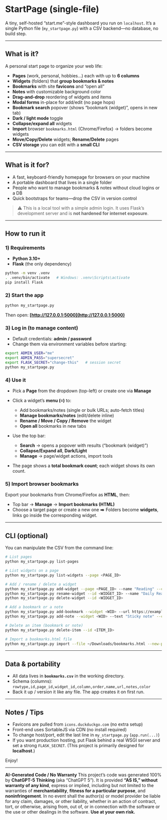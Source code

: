 # StartPage (single-file)

A tiny, self-hosted “start.me”-style dashboard you run on `localhost`.
It’s a single Python file (`my_startpage.py`) with a CSV backend—no database, no build step.

---

## What is it?

A personal start page to organize your web life:

* **Pages** (work, personal, hobbies…) each with up to **6 columns**
* **Widgets** (folders) that **group bookmarks & notes**
* **Bookmarks** with site **favicons** and “open all”
* **Notes** with customizable background color
* **Drag-and-drop** reordering of widgets and items
* **Modal forms** in-place for add/edit (no page hops)
* **Bookmark search** popover (shows “bookmark (widget)”, opens in new tab)
* **Dark / light mode** toggle
* **Collapse/expand all** widgets
* **Import** browser `bookmarks.html` (Chrome/Firefox) → folders become widgets
* **Move/Copy/Delete** widgets; **Rename/Delete** pages
* **CSV storage** you can edit with a **small CLI**

---

## What is it for?

* A fast, keyboard-friendly homepage for browsers on your machine
* A portable dashboard that lives in a single folder
* People who want to manage bookmarks & notes without cloud logins or a DB
* Quick bootstraps for teams—drop the CSV in version control

> ⚠️ This is a local tool with a simple admin login. It uses Flask’s development server and is **not hardened for internet exposure**.

---

## How to run it

### 1) Requirements

* **Python 3.10+**
* **Flask** (the only dependency)

```bash
python -m venv .venv
. .venv/bin/activate   # Windows: .venv\Scripts\activate
pip install Flask
```

### 2) Start the app

```bash
python my_startpage.py
```

Then open: **[http://127.0.0.1:5000](http://127.0.0.1:5000)**

### 3) Log in (to manage content)

* Default credentials: **admin / password**
* Change them via environment variables before starting:

```bash
export ADMIN_USER="me"
export ADMIN_PASS="supersecret"
export FLASK_SECRET="change-this"   # session secret
python my_startpage.py
```

### 4) Use it

* Pick a **Page** from the dropdown (top-left) or create one via **Manage**
* Click a widget’s **menu (≡)** to:

  * Add bookmarks/notes (single or bulk URLs; auto-fetch titles)
  * **Manage bookmarks/notes** (edit/delete inline)
  * **Rename / Move / Copy / Remove** the widget
  * **Open all** bookmarks in new tabs
* Use the top bar:

  * **Search** → opens a popover with results (“bookmark (widget)”)
  * **Collapse/Expand all**, **Dark/Light**
  * **Manage** → page/widget actions, import tools
* The page shows a **total bookmark count**; each widget shows its own count.

### 5) Import browser bookmarks

Export your bookmarks from Chrome/Firefox as **HTML**, then:

* Top bar → **Manage** → **Import bookmarks (HTML)**
* Choose a target page or create a new one
  ⮕ Folders become **widgets**, links go inside the corresponding widget.

---

## CLI (optional)

You can manipulate the CSV from the command line:

```bash
# List pages
python my_startpage.py list-pages

# List widgets on a page
python my_startpage.py list-widgets --page <PAGE_ID>

# Add / rename / delete a widget
python my_startpage.py add-widget --page <PAGE_ID> --name "Reading" --column 3
python my_startpage.py rename-widget --id <WIDGET_ID> --name "Daily Reads"
python my_startpage.py delete-widget --id <WIDGET_ID>

# Add a bookmark or a note
python my_startpage.py add-bookmark --widget <WID> --url https://example.com --name "Example"
python my_startpage.py add-note --widget <WID> --text "Sticky note" --color "#FEF3C7"

# Delete an item (bookmark or note)
python my_startpage.py delete-item --id <ITEM_ID>

# Import a bookmarks.html file
python my_startpage.py import --file ~/Downloads/bookmarks.html --new-page "Imported" --column-start 1
```

---

## Data & portability

* All data lives in **`bookmarks.csv`** in the working directory.
* Schema (columns):
  `rowtype,id,page_id,widget_id,column,order,name,url,notes,color`
* Back it up / version it like any file. The app creates it on first run.

---

## Notes / Tips

* Favicons are pulled from `icons.duckduckgo.com` (no extra setup)
* Front-end uses SortableJS via CDN (no install required)
* To change host/port, edit the last line in `my_startpage.py` (`app.run(...)`)
* If you want production hosting, put Flask behind a real WSGI server and set a strong `FLASK_SECRET`. (This project is primarily designed for **localhost**.)

Enjoy!

---

**AI-Generated Code / No Warranty**
This project’s code was generated 100% by **ChatGPT-5 Thinking** (aka “ChatGPT 5”). It is provided **“AS IS,” without warranty of any kind**, express or implied, including but not limited to the warranties of **merchantability**, **fitness for a particular purpose**, and **noninfringement**. In no event shall the author(s) or model provider be liable for any claim, damages, or other liability, whether in an action of contract, tort, or otherwise, arising from, out of, or in connection with the software or the use or other dealings in the software. **Use at your own risk.**
